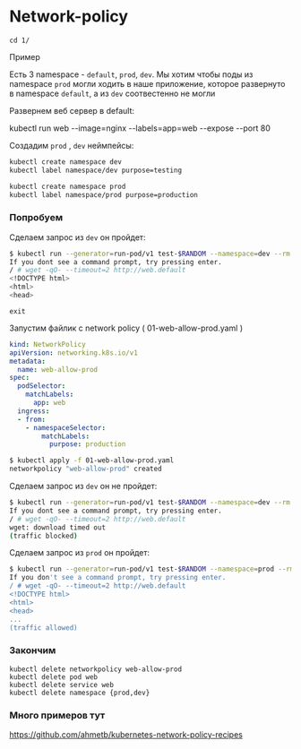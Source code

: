 # Network-policy

```
cd 1/
```

Пример

Есть 3 namespace - `default`, `prod`, `dev`. Мы хотим чтобы поды из namespace `prod` могли ходить в наше приложение, которое развернуто в namespace `default`, а из `dev` соотвестенно не могли


Развернем веб сервер в  default:

kubectl run web --image=nginx --labels=app=web --expose --port 80


Создадим  `prod` , `dev` неймпейсы:

```sh
kubectl create namespace dev
kubectl label namespace/dev purpose=testing
```

```sh
kubectl create namespace prod
kubectl label namespace/prod purpose=production
```



### Попробуем

Сделаем запрос  из `dev` он  пройдет:

```sh
$ kubectl run --generator=run-pod/v1 test-$RANDOM --namespace=dev --rm -i -t --image=alpine -- sh
If you dont see a command prompt, try pressing enter.
/ # wget -qO- --timeout=2 http://web.default
<!DOCTYPE html>
<html>
<head>
```

```
exit
```

Запустим файлик с network policy ( 01-web-allow-prod.yaml )

```yaml
kind: NetworkPolicy
apiVersion: networking.k8s.io/v1
metadata:
  name: web-allow-prod
spec:
  podSelector:
    matchLabels:
      app: web
  ingress:
  - from:
    - namespaceSelector:
        matchLabels:
          purpose: production
```

```sh
$ kubectl apply -f 01-web-allow-prod.yaml
networkpolicy "web-allow-prod" created
```


Сделаем запрос  из `dev` он  не пройдет:

```sh
$ kubectl run --generator=run-pod/v1 test-$RANDOM --namespace=dev --rm -i -t --image=alpine -- sh
If you dont see a command prompt, try pressing enter.
/ # wget -qO- --timeout=2 http://web.default
wget: download timed out
(traffic blocked)

```

Сделаем запрос  из `prod` он  пройдет:

```sh
$ kubectl run --generator=run-pod/v1 test-$RANDOM --namespace=prod --rm -i -t --image=alpine -- sh
If you don't see a command prompt, try pressing enter.
/ # wget -qO- --timeout=2 http://web.default
<!DOCTYPE html>
<html>
<head>
...
(traffic allowed)
```

### Закончим

    kubectl delete networkpolicy web-allow-prod
    kubectl delete pod web
    kubectl delete service web
    kubectl delete namespace {prod,dev}

### Много примеров тут

https://github.com/ahmetb/kubernetes-network-policy-recipes

